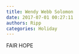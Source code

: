 ```yaml
---
title: Wendy Webb Solomon
date: 2017-07-01 00:27:11
authors: Ripp
categories: Holiday
---
```


 FAIR        HOPE